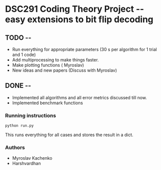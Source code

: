 # DSC291 Coding Theory Project -- easy extensions to bit flip decoding

## TODO --
- Run everything for appropriate parameters (30 s per algorithm for 1 trial and 1 code)
- Add multiprocessing to make things faster.
- Make plotting functions ( Myroslav)
- New ideas and new papers (Discuss with Myroslav)
## DONE --
- Implemented all algorithms and all error metrics discussed till now.
- Implemented benchmark functions


### Running instructions
```
python run.py
```
This runs everything for all cases and stores the result in a dict.
### Authors
- Myroslav Kachenko
- Harshvardhan

